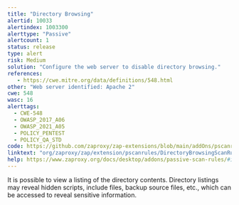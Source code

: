 ```yaml
---
title: "Directory Browsing"
alertid: 10033
alertindex: 1003300
alerttype: "Passive"
alertcount: 1
status: release
type: alert
risk: Medium
solution: "Configure the web server to disable directory browsing."
references:
   - https://cwe.mitre.org/data/definitions/548.html
other: "Web server identified: Apache 2"
cwe: 548
wasc: 16
alerttags: 
  - CWE-548
  - OWASP_2017_A06
  - OWASP_2021_A05
  - POLICY_PENTEST
  - POLICY_QA_STD
code: https://github.com/zaproxy/zap-extensions/blob/main/addOns/pscanrules/src/main/java/org/zaproxy/zap/extension/pscanrules/DirectoryBrowsingScanRule.java
linktext: "org/zaproxy/zap/extension/pscanrules/DirectoryBrowsingScanRule.java"
help: https://www.zaproxy.org/docs/desktop/addons/passive-scan-rules/#id-10033
---
```

It is possible to view a listing of the directory contents. Directory listings may reveal hidden scripts, include files, backup source files, etc., which can be accessed to reveal sensitive information.
